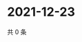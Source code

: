 # 2021-12-23

共 0 条

<!-- BEGIN WEIBO -->
<!-- 最后更新时间 Thu Dec 23 2021 18:13:02 GMT+0800 (China Standard Time) -->

<!-- END WEIBO -->
